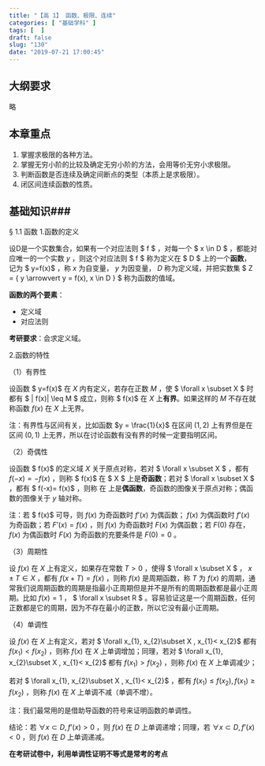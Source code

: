 ```yaml
---
title: "【高 1】 函数、极限、连续"
categories: [ "基础学科" ]
tags: [  ]
draft: false
slug: "130"
date: "2019-07-21 17:00:45"
---
```


## 大纲要求
略

## 本章重点 
1. 掌握求极限的各种方法。 
2. 掌握无穷小阶的比较及确定无穷小阶的方法，会用等价无穷小求极限。
3. 判断函数是否连续及确定间断点的类型（本质上是求极限）。 
4. 闭区间连续函数的性质。 
## 基础知识### 
§ 1.1 函数
1.函数的定义

设D是一个实数集合，如果有一个对应法则 $ f $ ，对每一个 $ x \in D $ ，都能对应唯一的一个实数 $y$ ，则这个对应法则 $ f $ 称为定义在 $ D $ 上的一个**函数**，记为 $ y=f(x)$ ，称 $x$ 为自变量， $y$ 为因变量， $D$ 称为定义域，并把实数集 $ Z = \{ y \arrowvert y = f(x), x \in D \} $ 称为函数的值域。

**函数的两个要素**：

- 定义域
- 对应法则

**考研要求**：会求定义域。

2.函数的特性

（1）有界性

设函数 $ y=f(x)$ 在 $X$ 内有定义，若存在正数 $M$ ，使 $ \forall x \subset X $ 时都有 $ | f(x)| \leq M $ 成立，则称 $ f(x)$ 在 $X$ 上**有界**。如果这样的 $M$ 不存在就称函数 $f(x)$ 在 $X$ 上无界。

注：有界性与区间有关，比如函数 $y = \frac{1}{x}$ 在区间 $(1,2)$ 上有界但是在区间 $(0,1)$ 上无界，所以在讨论函数有没有界的时候一定要指明区间。

（2）奇偶性

设函数 $ f(x)$ 的定义域 $X$ 关于原点对称，若对 $ \forall x \subset X $ ，都有 $f(-x)= -f(x)$ ，则称 $ f(x)$ 在 $ X $ 上是**奇函数**；若对 $ \forall x \subset X $ ，都有 $ f(-x)= f(x)$ ，则称 在 上是**偶函数**，奇函数的图像关于原点对称；偶函数的图像关于 $y$ 轴对称。

注：若 $ f(x)$ 可导，则 $f(x)$ 为奇函数时 $f’(x)$ 为偶函数； $f(x)$ 为偶函数时 $f’(x)$ 为奇函数；若 $F’(x)= f(x)$ ，则 $f(x)$ 为奇函数时 $F(x)$ 为偶函数；若 $F(0)$ 存在，$f(x)$ 为偶函数时 $F(x)$ 为奇函数的充要条件是 $F(0)= 0$ 。

（3）周期性

设 $f(x)$ 在 $X$ 上有定义，如果存在常数 $T > 0$ ，使得 $ \forall x \subset X $ ， $x \pm T \in X$ ，都有 $f(x + T)= f(x)$ ，则称 $f(x)$ 是周期函数，称 $T$ 为 $f(x)$ 的周期，通常我们说周期函数的周期是指最小正周期但是并不是所有的周期函数都是最小正周期。比如 $f(x)= 1$ ， $ \forall x \subset R $ 。容易验证这是一个周期函数，任何正数都是它的周期，因为不存在最小的正数，所以它没有最小正周期。

（4）单调性

设 $f(x)$ 在 $X$ 上有定义，若对 $ \forall x_{1}, x_{2}\subset X , x_{1}< x_{2}$ 都有 $f(x_{1})< f(x_{2})$ ，则称 $f(x)$ 在 $X$ 上单调增加；同理，若对 $ \forall x_{1}, x_{2}\subset X , x_{1}< x_{2}$ 都有 $f(x_{1})> f(x_{2})$ ，则称 $f(x)$ 在 $X$ 上单调减少；

若对 $ \forall x_{1}, x_{2}\subset X , x_{1}< x_{2}$ ，都有 $f(x_{1})\leq f(x_{2}), f(x_{1})\geq f(x_{2})$ ，则称 $f(x)$ 在 $X$ 上单调不减（单调不增）。

注：我们最常用的是借助导函数的符号来证明函数的单调性。

结论：若 $\forall x \subset D , f’(x)>0$ ，则 $f(x)$ 在 $D$ 上单调递增；同理，若 $\forall x \subset D , f’(x)<0$ ，则 $f(x)$ 在 $D$ 上单调递减。

**在考研试卷中，利用单调性证明不等式是常考的考点**

